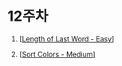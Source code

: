 # 12주차

1. [[Length of Last Word - Easy](https://leetcode.com/problems/length-of-last-word/)]

2. [[Sort Colors - Medium](https://leetcode.com/problems/sort-colors/)]
   

